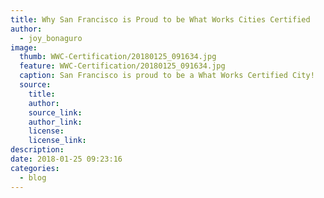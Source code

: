 ```yaml
---
title: Why San Francisco is Proud to be What Works Cities Certified
author:
  - joy_bonaguro
image:
  thumb: WWC-Certification/20180125_091634.jpg
  feature: WWC-Certification/20180125_091634.jpg
  caption: San Francisco is proud to be a What Works Certified City!
  source:
    title:
    author:
    source_link:
    author_link:
    license:
    license_link:
description:
date: 2018-01-25 09:23:16
categories:
  - blog
---
```




